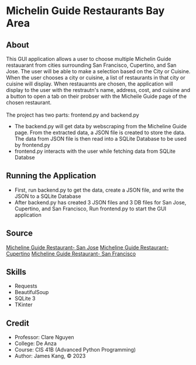 # Michelin Guide Restaurants Bay Area

## About
This GUI application allows a user to choose multiple Michelin Guide restauarant from cities surrounding San Francisco, Cupertino, and San Jose. The user will be able to make a selection based on the City or Cuisine. When the user chooses a city or cuisine, a list of restaurants in that city or cuisine will display. When restauarnts are chosen, the application will display to the user with the restrautn's name, address, cost, and cuisine and a button to open a tab on their probser with the Micheile Guide page of the chosen restaurant. <br><br>
The project has two parts: frontend.py and backend.py
- The backend.py will get data by webscraping from the Micheline Guide page. From the extracted data, a JSON file is created to store the data. The data from JSON file is then read into a SQLite Database to be used by frontend.py
- frontend.py interacts with the user while fetching data from SQLite Databse

## Running the Application
- First, run backend.py to get the data, create a JSON file, and write the JSON to a SQLite Database
- After backend.py has created 3 JSON files and 3 DB files for San Jose, Cupertino, and San Francisco, Run frontend.py to start the GUI application

## Source
[Micheline Guide Restaurant- San Jose](https://guide.michelin.com/us/en/california/san-jose/restaurants)
[Micheline Guide Restaurant- Cupertino](https://guide.michelin.com/us/en/california/cupertino/restaurants)
[Micheline Guide Restaurant- San Francisco](https://guide.michelin.com/us/en/california/san-francisco/restaurants)


## Skills
- Requests
- BeautifulSoup
- SQLite 3
- TKinter

## Credit
- Professor: Clare Nguyen
- College: De Anza
- Course: CIS 41B (Advanced Python Programming)
- Author: James Kang, © 2023

